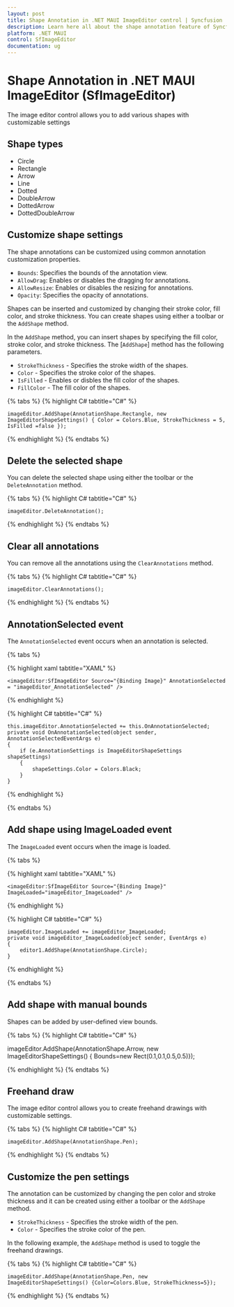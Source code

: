 ```yaml
---
layout: post
title: Shape Annotation in .NET MAUI ImageEditor control | Syncfusion
description: Learn here all about the shape annotation feature of Syncfusion .NET MAUI ImageEditor(SfImageEditor) control.
platform: .NET MAUI
control: SfImageEditor
documentation: ug
---
```


# Shape Annotation in .NET MAUI ImageEditor (SfImageEditor)

The image editor control allows you to add various shapes with customizable settings

## Shape types

* Circle
* Rectangle
* Arrow
* Line
* Dotted
* DoubleArrow
* DottedArrow
* DottedDoubleArrow

## Customize shape settings

The shape annotations can be customized using common annotation customization properties.

* `Bounds`: Specifies the bounds of the annotation view.
* `AllowDrag`:  Enables or disables the dragging for annotations.
* `AllowResize`: Enables or disables the resizing for annotations.
* `Opacity`: Specifies the opacity of annotations.

Shapes can be inserted and customized by changing their stroke color, fill color, and stroke thickness. You can create shapes using either a toolbar or the `AddShape` method.

In the `AddShape` method, you can insert shapes by specifying the fill color, stroke color, and stroke thickness. The [`AddShape`] method has the following parameters.

*  `StrokeThickness` - Specifies the stroke width of the shapes.
*  `Color` - Specifies the stroke color of the shapes.    
*  `IsFilled` - Enables or disbles the fill color of the shapes.
*  `FillColor` - The fill color of the shapes.

{% tabs %}
{% highlight C# tabtitle="C#" %}

    imageEditor.AddShape(AnnotationShape.Rectangle, new ImageEditorShapeSettings() { Color = Colors.Blue, StrokeThickness = 5, IsFilled =false });

{% endhighlight %}
{% endtabs %}

## Delete the selected shape

You can delete the selected shape using either the toolbar or the `DeleteAnnotation` method.

{% tabs %}
{% highlight C# tabtitle="C#" %}

    imageEditor.DeleteAnnotation();

{% endhighlight %}
{% endtabs %}

## Clear all annotations

You can remove all the annotations using the `ClearAnnotations` method.

{% tabs %}
{% highlight C# tabtitle="C#" %}

    imageEditor.ClearAnnotations();

{% endhighlight %}
{% endtabs %}

## AnnotationSelected event

The `AnnotationSelected` event occurs when an annotation is selected.

{% tabs %}

{% highlight xaml tabtitle="XAML" %}

    <imageEditor:SfImageEditor Source="{Binding Image}" AnnotationSelected = "imageEditor_AnnotationSelected" />

{% endhighlight %}

{% highlight C# tabtitle="C#" %}

    this.imageEditor.AnnotationSelected += this.OnAnnotationSelected;
    private void OnAnnotationSelected(object sender, AnnotationSelectedEventArgs e)
    {
        if (e.AnnotationSettings is ImageEditorShapeSettings shapeSettings)
        {
            shapeSettings.Color = Colors.Black;
        }
    }

{% endhighlight %}

{% endtabs %}

## Add shape using ImageLoaded event

The `ImageLoaded` event occurs when the image is loaded.

{% tabs %}

{% highlight xaml tabtitle="XAML" %}

    <imageEditor:SfImageEditor Source="{Binding Image}" ImageLoaded="imageEditor_ImageLoaded" />

{% endhighlight %}

{% highlight C# tabtitle="C#" %}

    imageEditor.ImageLoaded += imageEditor_ImageLoaded;
    private void imageEditor_ImageLoaded(object sender, EventArgs e)
    {
        editor1.AddShape(AnnotationShape.Circle);
    }

{% endhighlight %}

{% endtabs %}

## Add shape with manual bounds

Shapes can be added by user-defined view bounds.

{% tabs %}
{% highlight C# tabtitle="C#" %}

   imageEditor.AddShape(AnnotationShape.Arrow, new ImageEditorShapeSettings() { Bounds=new Rect(0.1,0.1,0.5,0.5)});

{% endhighlight %}
{% endtabs %}

## Freehand draw

The image editor control allows you to create freehand drawings with customizable settings.

{% tabs %}
{% highlight C# tabtitle="C#" %}

    imageEditor.AddShape(AnnotationShape.Pen);

{% endhighlight %}
{% endtabs %}

## Customize the pen settings

The annotation can be customized by changing the pen color and stroke thickness and it can be created using either a toolbar or the `AddShape` method.

*  `StrokeThickness` - Specifies the stroke width of the pen.
*  `Color` - Specifies the stroke color of the pen.

In the following example, the `AddShape` method is used to toggle the freehand drawings.

{% tabs %}
{% highlight C# tabtitle="C#" %}

    imageEditor.AddShape(AnnotationShape.Pen, new ImageEditorShapeSettings() {Color=Colors.Blue, StrokeThickness=5});

{% endhighlight %}
{% endtabs %}